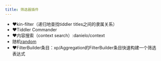 ```yaml
---
title: 筛选器插件
---
```


* ❤️kin-filter（递归地查找tiddler titles之间的隶属关系）
* ❤️Tiddler Commander
* ❤️内容搜索（context search）:danielo/context
* 随机[random](https://tobibeer.github.io/tw5-plugins/#random)
* ❤️FilterBuilder条目：xp/Aggregation的FilterBuilder条目快速构建一个筛选表达式